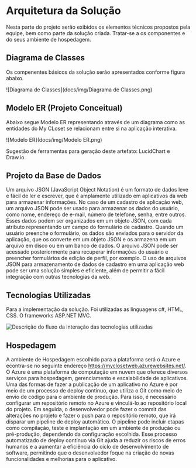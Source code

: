# Arquitetura da Solução


Nesta parte do projeto serão exibidos os elementos técnicos propostos pela equipe, bem como parte da solução criada. Tratar-se a os componentes e do seus ambiente de hospedagem.

## Diagrama de Classes

Os compenentes básicos da solução serão apresentados conforme figura abaixo.

![Diagrama de Classes](docs/img/Diagrama de Classes.png)

## Modelo ER (Projeto Conceitual)

Abaixo segue Modelo ER representando através de um diagrama como as entidades do My CLoset se relacionam entre si na aplicação interativa.

![Modelo ER](docs/img/Modelo ER.png)

Sugestão de ferramentas para geração deste artefato: LucidChart e Draw.io.

## Projeto da Base de Dados

Um arquivo JSON (JavaScript Object Notation) é um formato de dados leve e fácil de ler e escrever, que é amplamente utilizado em aplicativos da web para armazenar informações. No caso de um cadastro de aplicação web, um arquivo JSON pode ser usado para armazenar os dados do usuário, como nome, endereço de e-mail, número de telefone, senha, entre outros. Esses dados podem ser organizados em um objeto JSON, com cada atributo representando um campo do formulário de cadastro. Quando um usuário preenche o formulário, os dados são enviados para o servidor da aplicação, que os converte em um objeto JSON e os armazena em um arquivo em disco ou em um banco de dados. O arquivo JSON pode ser acessado posteriormente para recuperar informações do usuário e preencher formulários de edição de perfil, por exemplo. O uso de arquivos JSON para armazenamento de dados de cadastro em uma aplicação web pode ser uma solução simples e eficiente, além de permitir a fácil integração com outras tecnologias da web.

## Tecnologias Utilizadas

Para a implementação da solução. Foi utilizadas as linguagens c#, HTML, CSS. O frameworks ASP.NET MVC.

<img src="[URL_DA_IMAGEM](https://github.com/ICEI-PUC-Minas-PMV-ADS/pmv-ads-2023-1-e2-proj-int-t8-pmv-ads-2023-1-e3-proj-int-t8-grupo04/blob/4041e70df1a866a79716cf96851ab557e41d3259/docs/img/fluxo%20intera%C3%A7%C3%A3o%20tecnologias.png)" alt="Descrição do fluxo da interação das tecnologias utilizadas">

## Hospedagem

A ambiente de Hospedagem escolhido para a  plataforma será o Azure e econtra-se no seguinte endereço https://myclosetweb.azurewebsites.net/.
O Azure é uma plataforma de computação em nuvem que oferece diversos serviços para hospedagem, gerenciamento e escalabilidade de aplicativos. Uma das formas de fazer a publicação de um aplicativo no Azure é por meio de um processo de deploy contínuo, que utiliza o Git como meio de envio de código para o ambiente de produção. Para isso, é necessário configurar um repositório remoto no Azure e vinculá-lo ao repositório local do projeto. Em seguida, o desenvolvedor pode fazer o commit das alterações no projeto e fazer o push para o repositório remoto, que irá disparar um pipeline de deploy automático. O pipeline pode incluir etapas como compilação, teste e implantação em um ambiente de produção ou pré-produção, dependendo da configuração escolhida. Esse processo automatizado de deploy contínuo via Git ajuda a reduzir os riscos de erros humanos e a aumentar a eficiência do ciclo de desenvolvimento de software, permitindo que o desenvolvedor foque na criação de novas funcionalidades e melhorias para o aplicativo.

